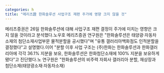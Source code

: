 ```yaml
---
categories: h
title: "메리츠證 한화솔루션 사업구조 재편 주가에 영향 크지 않을 것"
---
```

 메리츠증권은 26일 한화솔루션에 대해 사업구조 재편 결정이 주가에 미치는 영향은 크지 않을 것이라고 분석했다.노우호 메리츠증권 연구원은 "한화솔루션은 태양광·자동차 소재의 첨단소재사업부문 물적분할을 공시했다"며 "유통 갤러리아백화점도 인적분할을 결정했다"고 설명했다.이어 "분할 이후 사업 구조는 (주)한화는 한화솔루션과 한화갤러리아에 각각 36.1% 지분을 보유, 한화솔루션은 한화첨단소재에 100% 지분을 보유하게 됐다"고 진단했다.노 연구원은 "한화솔루션의 비주력 자회사 갤러리아 분할, 재상장과 첨단소재(태양광소재·자동차소재) 